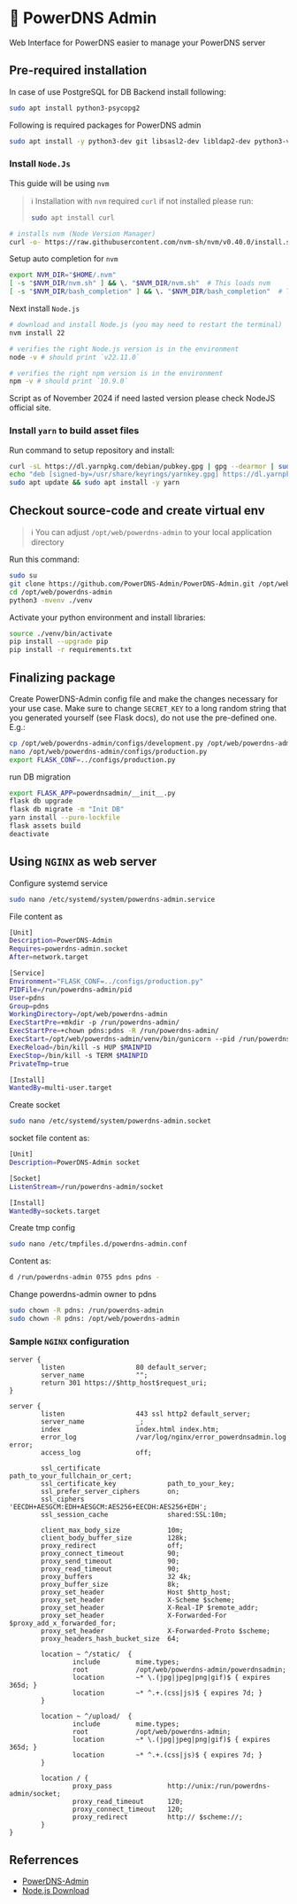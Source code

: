 # :book: PowerDNS Admin

Web Interface for PowerDNS easier to manage your PowerDNS server

## Pre-required installation

In case of use PostgreSQL for DB Backend install following:

```sh
sudo apt install python3-psycopg2
```

Following is required packages for PowerDNS admin

```sh
sudo apt install -y python3-dev git libsasl2-dev libldap2-dev python3-venv libmariadb-dev 
```

### Install `Node.Js`

This guide will be using `nvm`

> :information_source: Installation with `nvm` required `curl` if not installed please run:
>
> ``` sh
> sudo apt install curl
> ```

```sh
# installs nvm (Node Version Manager)
curl -o- https://raw.githubusercontent.com/nvm-sh/nvm/v0.40.0/install.sh | bash
```

Setup auto completion for `nvm`

```sh
export NVM_DIR="$HOME/.nvm"
[ -s "$NVM_DIR/nvm.sh" ] && \. "$NVM_DIR/nvm.sh"  # This loads nvm
[ -s "$NVM_DIR/bash_completion" ] && \. "$NVM_DIR/bash_completion"  # This loads nvm bash_completion
```

Next install `Node.js`

```sh
# download and install Node.js (you may need to restart the terminal)
nvm install 22

# verifies the right Node.js version is in the environment
node -v # should print `v22.11.0`

# verifies the right npm version is in the environment
npm -v # should print `10.9.0`
```

Script as of November 2024 if need lasted version please check NodeJS official site.

### Install `yarn` to build asset files

Run command to setup repository and install:

```sh
curl -sL https://dl.yarnpkg.com/debian/pubkey.gpg | gpg --dearmor | sudo tee /usr/share/keyrings/yarnkey.gpg >/dev/null
echo "deb [signed-by=/usr/share/keyrings/yarnkey.gpg] https://dl.yarnpkg.com/debian stable main" | sudo tee /etc/apt/sources.list.d/yarn.list
sudo apt update && sudo apt install -y yarn
```

## Checkout source-code and create virtual env

> :information_source: You can adjust `/opt/web/powerdns-admin` to your local application directory

Run this command:

```sh
sudo su
git clone https://github.com/PowerDNS-Admin/PowerDNS-Admin.git /opt/web/powerdns-admin
cd /opt/web/powerdns-admin
python3 -mvenv ./venv
```

Activate your python environment and install libraries:

```sh
source ./venv/bin/activate
pip install --upgrade pip
pip install -r requirements.txt
```

## Finalizing package

Create PowerDNS-Admin config file and make the changes necessary for your use case. Make sure to change `SECRET_KEY` to a long random string that you generated yourself (see Flask docs), do not use the pre-defined one. E.g.:

```sh
cp /opt/web/powerdns-admin/configs/development.py /opt/web/powerdns-admin/configs/production.py
nano /opt/web/powerdns-admin/configs/production.py
export FLASK_CONF=../configs/production.py
```

run DB migration

```sh
export FLASK_APP=powerdnsadmin/__init__.py
flask db upgrade
flask db migrate -m "Init DB"
yarn install --pure-lockfile
flask assets build
deactivate
```

## Using `NGINX` as web server

Configure systemd service

```sh
sudo nano /etc/systemd/system/powerdns-admin.service
```

File content as

```sh
[Unit]
Description=PowerDNS-Admin
Requires=powerdns-admin.socket
After=network.target

[Service]
Environment="FLASK_CONF=../configs/production.py"
PIDFile=/run/powerdns-admin/pid
User=pdns
Group=pdns
WorkingDirectory=/opt/web/powerdns-admin
ExecStartPre=+mkdir -p /run/powerdns-admin/
ExecStartPre=+chown pdns:pdns -R /run/powerdns-admin/
ExecStart=/opt/web/powerdns-admin/venv/bin/gunicorn --pid /run/powerdns-admin/pid --bind unix:/run/powerdns-admin/socket 'powerdnsadmin:create_app()'
ExecReload=/bin/kill -s HUP $MAINPID
ExecStop=/bin/kill -s TERM $MAINPID
PrivateTmp=true

[Install]
WantedBy=multi-user.target
```

Create socket

```sh
sudo nano /etc/systemd/system/powerdns-admin.socket
```

socket file content as:

```sh
[Unit]
Description=PowerDNS-Admin socket

[Socket]
ListenStream=/run/powerdns-admin/socket

[Install]
WantedBy=sockets.target
```

Create tmp config

```sh
sudo nano /etc/tmpfiles.d/powerdns-admin.conf
```

Content as:

```sh
d /run/powerdns-admin 0755 pdns pdns -
```

Change powerdns-admin owner to pdns

```sh
sudo chown -R pdns: /run/powerdns-admin
sudo chown -R pdns: /opt/web/powerdns-admin
```

### Sample `NGINX` configuration

```nginx
server {
        listen                  80 default_server;
        server_name             "";
        return 301 https://$http_host$request_uri;
}

server {
        listen                  443 ssl http2 default_server;
        server_name             _;
        index                   index.html index.htm;
        error_log               /var/log/nginx/error_powerdnsadmin.log error;
        access_log              off;

        ssl_certificate                 path_to_your_fullchain_or_cert;
        ssl_certificate_key             path_to_your_key;
        ssl_prefer_server_ciphers       on;
        ssl_ciphers                     'EECDH+AESGCM:EDH+AESGCM:AES256+EECDH:AES256+EDH';
        ssl_session_cache               shared:SSL:10m;

        client_max_body_size            10m;
        client_body_buffer_size         128k;
        proxy_redirect                  off;
        proxy_connect_timeout           90;
        proxy_send_timeout              90;
        proxy_read_timeout              90;
        proxy_buffers                   32 4k;
        proxy_buffer_size               8k;
        proxy_set_header                Host $http_host;
        proxy_set_header                X-Scheme $scheme;
        proxy_set_header                X-Real-IP $remote_addr;
        proxy_set_header                X-Forwarded-For $proxy_add_x_forwarded_for;
        proxy_set_header                X-Forwarded-Proto $scheme;
        proxy_headers_hash_bucket_size  64;

        location ~ ^/static/  {
                include         mime.types;
                root            /opt/web/powerdns-admin/powerdnsadmin;
                location        ~* \.(jpg|jpeg|png|gif)$ { expires 365d; }
                location        ~* ^.+.(css|js)$ { expires 7d; }
        }

        location ~ ^/upload/  {
                include         mime.types;
                root            /opt/web/powerdns-admin;
                location        ~* \.(jpg|jpeg|png|gif)$ { expires 365d; }
                location        ~* ^.+.(css|js)$ { expires 7d; }
        }

        location / {
                proxy_pass              http://unix:/run/powerdns-admin/socket;
                proxy_read_timeout      120;
                proxy_connect_timeout   120;
                proxy_redirect          http:// $scheme://;
        }
}
```

## Referrences

- [PowerDNS-Admin](https://github.com/PowerDNS-Admin/PowerDNS-Admin/blob/master/docs/wiki/database-setup/README.md)
- [Node.js Download](https://nodejs.org/en/download/package-manager)
